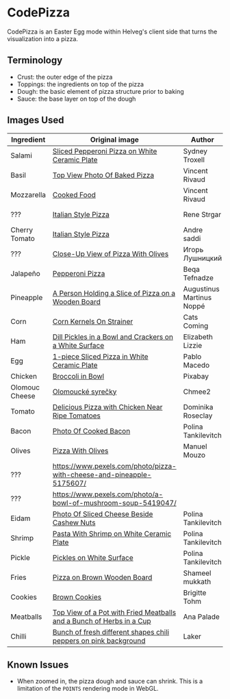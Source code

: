 # CodePizza

CodePizza is an Easter Egg mode within Helveg's client side that turns the visualization into a pizza.


## Terminology

- Crust: the outer edge of the pizza
- Toppings: the ingredients on top of the pizza
- Dough: the basic element of pizza structure prior to baking
- Sauce: the base layer on top of the dough


## Images Used

| Ingredient     | Original image                                                                                                                                                             | Author                    | License                                                                |
| -------------- | -------------------------------------------------------------------------------------------------------------------------------------------------------------------------- | ------------------------- | ---------------------------------------------------------------------- |
| Salami         | [Sliced Pepperoni Pizza on White Ceramic Plate](https://www.pexels.com/photo/sliced-pepperoni-pizza-on-white-ceramic-plate-708587/)                                        | Sydney Troxell            | [Pexels License](https://www.pexels.com/terms-of-service/)             |
| Basil          | [Top View Photo Of Baked Pizza](https://www.pexels.com/photo/top-view-photo-of-baked-pizza-2147491/)                                                                       | Vincent Rivaud            | [Pexels License](https://www.pexels.com/terms-of-service/)             |
| Mozzarella     | [Cooked Food](https://www.pexels.com/photo/cooked-food-2471171/)                                                                                                           | Vincent Rivaud            | [Pexels License](https://www.pexels.com/terms-of-service/)             |
| ???            | [Italian Style Pizza](https://www.pexels.com/photo/italian-style-pizza-13814644/)                                                                                          | Rene Strgar               | [Pexels License](https://www.pexels.com/terms-of-service/)             |
| Cherry Tomato  | [Italian Style Pizza](https://www.pexels.com/photo/italian-style-pizza-13985154/)                                                                                          | Andre saddi               | [Pexels License](https://www.pexels.com/terms-of-service/)             |
| ???            | [Close-Up View of Pizza With Olives](https://www.pexels.com/photo/close-up-view-of-pizza-with-olives-9844834/)                                                             | Игорь Лушницкий           | [Pexels License](https://www.pexels.com/terms-of-service/)             |
| Jalapeño       | [Pepperoni Pizza](https://www.pexels.com/photo/pepperoni-pizza-803290/)                                                                                                    | Beqa Tefnadze             | [Pexels License](https://www.pexels.com/terms-of-service/)             |
| Pineapple      | [A Person Holding a Slice of Pizza on a Wooden Board](https://www.pexels.com/photo/a-person-holding-a-slice-of-pizza-on-a-wooden-board-14334060/)                          | Augustinus Martinus Noppé | [Pexels License](https://www.pexels.com/terms-of-service/)             |
| Corn           | [Corn Kernels On Strainer](https://www.pexels.com/photo/corn-kernels-on-strainer-1359315/)                                                                                 | Cats Coming               | [Pexels License](https://www.pexels.com/terms-of-service/)             |
| Ham            | [Dill Pickles in a Bowl and Crackers on a White Surface](https://www.pexels.com/photo/dill-pickles-in-a-bowl-and-crackers-on-a-white-surface-11622727/)                    | Elizabeth Lizzie          | [Pexels License](https://www.pexels.com/terms-of-service/)             |
| Egg            | [1-piece Sliced Pizza in White Ceramic Plate](https://www.pexels.com/photo/1-piece-sliced-pizza-in-white-ceramic-plate-845808/)                                            | Pablo Macedo              | [Pexels License](https://www.pexels.com/terms-of-service/)             |
| Chicken        | [Broccoli in Bowl](https://www.pexels.com/photo/broccoli-in-bowl-262973/)                                                                                                  | Pixabay                   | [CC0](https://creativecommons.org/publicdomain/zero/1.0/)              |
| Olomouc Cheese | [Olomoucké syrečky](<https://commons.wikimedia.org/wiki/File:Olomouck%C3%A9_tvar%C5%AF%C5%BEky_(3).jpg>)                                                                   | Chmee2                    | [CC BY-SA 3.0](https://creativecommons.org/licenses/by-sa/3.0/deed.en) |
| Tomato         | [Delicious Pizza with Chicken Near Ripe Tomatoes](https://www.pexels.com/photo/delicious-pizza-with-chicken-near-ripe-tomatoes-4287876/)                                   | Dominika Roseclay         | [Pexels License](https://www.pexels.com/terms-of-service/)             |
| Bacon          | [Photo Of Cooked Bacon](https://www.pexels.com/photo/photo-of-cooked-bacon-4110377/)                                                                                       | Polina Tankilevitch       | [Pexels License](https://www.pexels.com/terms-of-service/)             |
| Olives         | [Pizza With Olives](https://www.pexels.com/photo/pizza-with-olives-13350259/)                                                                                              | Manuel Mouzo              | [Pexels License](https://www.pexels.com/terms-of-service/)             |
| ???            | https://www.pexels.com/photo/pizza-with-cheese-and-pineapple-5175607/                                                                                                      |                           |                                                                        |
| ???            | https://www.pexels.com/photo/a-bowl-of-mushroom-soup-5419047/                                                                                                              |                           |                                                                        |
| Eidam          | [Photo Of Sliced Cheese Beside Cashew Nuts](https://www.pexels.com/photo/photo-of-sliced-cheese-beside-cashew-nuts-4109953/)                                               | Polina Tankilevitch       | [Pexels License](https://www.pexels.com/terms-of-service/)             |
| Shrimp         | [Pasta With Shrimp on White Ceramic Plate](https://www.pexels.com/photo/pasta-with-shrimp-on-white-ceramic-plate-4518839/)                                                 | Polina Tankilevitch       | [Pexels License](https://www.pexels.com/terms-of-service/)             |
| Pickle         | [Pickles on White Surface](https://www.pexels.com/photo/pickles-on-white-surface-8601700/)                                                                                 | Polina Tankilevitch       | [Pexels License](https://www.pexels.com/terms-of-service/)             |
| Fries          | [Pizza on Brown Wooden Board](https://www.pexels.com/photo/pizza-on-brown-wooden-board-5640010/)                                                                           | Shameel mukkath           | [Pexels License](https://www.pexels.com/terms-of-service/)             |
| Cookies        | [Brown Cookies](https://www.pexels.com/photo/brown-cookies-189536/)                                                                                                        | Brigitte Tohm             | [Pexels License](https://www.pexels.com/terms-of-service/)             |
| Meatballs      | [Top View of a Pot with Fried Meatballs and a Bunch of Herbs in a Cup](https://www.pexels.com/photo/food-plate-healthy-dinner-16461745/)                                   | Ana Palade                | [Pexels License](https://www.pexels.com/terms-of-service/)             |
| Chilli         | [Bunch of fresh different shapes chili peppers on pink background](https://www.pexels.com/photo/bunch-of-fresh-different-shapes-chili-peppers-on-pink-background-6157004/) | Laker                     | [Pexels License](https://www.pexels.com/terms-of-service/)             |


## Known Issues

- When zoomed in, the pizza dough and sauce can shrink. This is a limitation of the `POINTS` rendering mode in WebGL.
